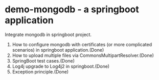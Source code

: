 # demo-mongodb - a springboot application
Integrate mongodb in springboot project.

1. How to configure mongodb with certificates (or more complicated scenarios) in springboot application.(Done)
2. How to upload multiple files via CommonsMultipartResolver.(Done)
3. SpringBoot test cases.(Done)
4. Log4j upgrade to Log4j2 in springboot.(Done)
5. Exception principle.(Done)

